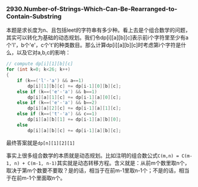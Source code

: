 ### 2930.Number-of-Strings-Which-Can-Be-Rearranged-to-Contain-Substring

本题是求长度为n、且包括leet的字符串有多少种。看上去是个组合数学的问题，其实可以转化为基础的动态规划。我们令dp[i][a][b][c]表示前i个字符里至少有a个'l'，b个'e'，c个't'的种类数目。那么计算dp[i][a][b][c]时考虑第i个字符是什么，以及它对a,b,c的影响：
```cpp
// compute dp[i][1][b][c]
for (int k=0; k<26; k++)
{
    if (k==('l'-'a') && a==1)
        dp[i][1][b][c] += dp[i-1][0][b][c];
    else if (k==('e'-'a') && b==1)
        dp[i][a][1][c] += dp[i-1][a][0][c];
    else if (k==('e'-'a') && b==2)
        dp[i][a][2][c] += dp[i-1][a][1][c];
    else if (k==('t'-'a') && c==1)
        dp[i][a][b][1] += dp[i-1][a][b][0];
    else    
        dp[i][a][b][c] += dp[i-1][a][b][c];
```
最终答案就是`dp[n][1][2][1]`

事实上很多组合数学的本质就是动态规划。比如注明的组合数公式`C(m,n) = C(m-1, n) + C(m-1, n-1)`其实就是动态转移方程。含义就是：从前m个数里取n个，取决于第m个数要不要取？是的话，相当于在前m-1里取n-1个；不是的话，相当于在前m-1个里面取n个。

